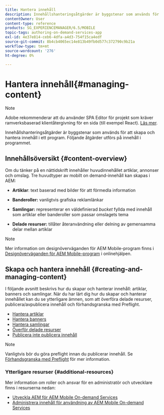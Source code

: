 ```yaml
---
title: Hantera innehåll
description: Innehållshanteringsåtgärder är byggstenar som används för att skapa och hantera innehåll i ett program. Följ den här sidan om du vill veta mer.
contentOwner: User
content-type: reference
products: SG_EXPERIENCEMANAGER/6.5/MOBILE
topic-tags: authoring-on-demand-services-app
exl-id: 4e37e814-ceb6-4dfa-a4d3-754f15ca4edf
source-git-commit: 8b4cb4065ec14e813b49fb0d577c372790c9b21a
workflow-type: tm+mt
source-wordcount: '276'
ht-degree: 0%

---
```


# Hantera innehåll{#managing-content}

>[!NOTE]
>
>Adobe rekommenderar att du använder SPA Editor för projekt som kräver ramverksbaserad klientåtergivning för en sida (till exempel React). [Läs mer](/help/sites-developing/spa-overview.md).

Innehållshanteringsåtgärder är byggstenar som används för att skapa och hantera innehåll i ett program. Följande åtgärder utförs på innehåll i programmet.

## Innehållsöversikt {#content-overview}

Om du tänker på en nättidskrift innehåller huvudinnehållet artiklar, annonser och omslag. Tre huvudtyper av mobilt on demand-innehåll kan skapas i AEM:

* **Artiklar**: text baserad med bilder för att förmedla information
* **Banderoller:** vanligtvis grafiska reklamlänkar
* **Samlingar:** representerar en väldefinierad *bucket* fyllda med innehåll som artiklar eller banderoller som passar omslagets tema

* **Delade resurser:** tillåter återanvändning eller delning av gemensamma delar mellan artiklar

>[!NOTE]
>
>Mer information om designöverväganden för AEM Mobile-program finns i [Designöverväganden för AEM Mobile-program](https://helpx.adobe.com/digital-publishing-solution/help/design-app.html) i onlinehjälpen.

## Skapa och hantera innehåll {#creating-and-managing-content}

I följande avsnitt beskrivs hur du skapar och hanterar innehåll: artiklar, banners och samlingar. När du har lärt dig hur du skapar och hanterar innehållet kan du se ytterligare ämnen, som att överföra delade resurser, publicera/avpublicera innehåll och förhandsgranska med Preflight.

* [Hantera artiklar](/help/mobile/mobile-on-demand-managing-articles.md)
* [Hantera banners](/help/mobile/mobile-on-demand-managing-banners.md)
* [Hantera samlingar](/help/mobile/mobile-on-demand-managing-collections.md)
* [Överför delade resurser](/help/mobile/mobile-on-demand-shared-resources.md)
* [Publicera inte publicera innehåll](/help/mobile/mobile-on-demand-publishing-unpublishing.md)

>[!NOTE]
>
>Vanligtvis bör du göra preflight innan du publicerar innehåll. Se [Förhandsgranska med Preflight](/help/mobile/aem-mobile-manage-ondemand-services.md) för mer information.

### Ytterligare resurser {#additional-resources}

Mer information om roller och ansvar för en administratör och utvecklare finns i resurserna nedan:

* [Utveckla AEM för AEM Mobile On-demand Services](/help/mobile/aem-mobile-on-demand.md)
* [Administrera innehåll för användning av AEM Mobile On-demand Services](/help/mobile/aem-mobile.md)
